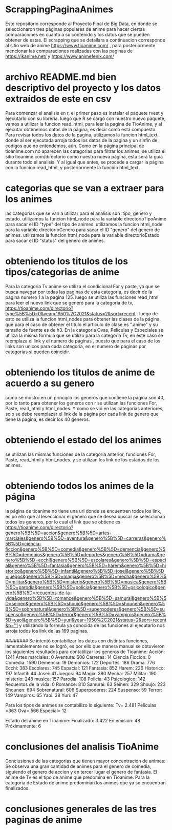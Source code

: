 # ScrappingPaginaAnimes
Este repositorio corresponde al Proyecto Final de Big Data, en donde se seleccionaron tres páginas populares de anime para hacer ciertas comparaciones en cuanto a su contenido y los datos que se pueden obtener de estas.
El scrapping que se detallara a continuacion corresponde al sitio web de anime https://www.tioanime.com/ , para posteriormente mencionar las comparaciones realizadas con las paginas de https://jkanime.net/ y https://www.animefenix.com/ 

# archivo README.md bien descriptivo del proyecto y los datos extraídos de este en csv
Para comenzar el analisis en r, el primer paso es instalar el paquete rvest y ejecutarlo con su libreria. luego que R se cargó con nuestro nuevo paquete, vamos a utilizar la funcion read_html, para leer la pagina de TioAnime, y al ejecutar obtenemos datos de la página, es decir como está compuesto. 
Para revisar todos los datos de la pagina, utilizamos la funcion html_text, donde al ser ejecutada arroja todos los datos de la pagina y un sinfin de codigos que no entendemos, aún.
Como en la página principal de tioanime.com no aparecen las categorias para filtrar los animes, se utiliza el sitio tioanime.com/directorio como nuestra nueva página, esta será la guía durante todo el analisis. Y al igual que antes, se procede a cargar la página con la funcion read_html, y posteriormente la función html_text.

# categorias que se van a extraer para los animes
las categorias que se van a utilizar para el analisis son :tipo, genero y estado.
utilizamos la funcion html_node para la variable directorioTipoAnime para sacar el ID "type" del tipo de animes.
utilizamos la funcion html_node para la variable directorioGenero para sacar el ID "genero" del genero de animes.
utilizamos la funcion html_node para la variable directorioEstado para sacar el ID "status" del genero de animes.


# obteniendo los titulos de los tipos/categorias de anime
Para la categoria Tv anime se utiliza el condicional For y paste, ya que se busca navegar por todas las paginas de esta categoria, es decir de la pagina numero 1 a la pagina 125.
luego se utiliza las funciones read_html para leer el nuevo link que se generó para la categoria de tv, https://tioanime.com/directorio?type%5B%5D=0&year=1950%2C2021&status=2&sort=recent  . luego de esto se utiliza la funcion html_nodes para obtener las clases de la página, que para el caso de obtener el titulo el articulo de clase es ".anime" y su tamaño de fuente es de h3.
En la categoria Ovas, Peliculas y Especiales se utiliza la misma formula que se utilizo para la categoria Tv, en este caso se reemplaza el link y el numero de páginas , puesto que para el caso de los links son unicos para cada categoria, en el numero de páginas por categorias si pueden coincidir. 

# obteniendo los titulos de anime de acuerdo a su genero
como se mostro en un principio los generos que contiene la pagina son 40, por lo tanto para obtener los generos con r se utilizan las funciones For, Paste, read_html y html_nodes. Y como se vió en las categorias anteriores, solo se debe reemplazar el link de la página por cada link de genero que tiene la pagina, es decir los 40 generos.

# obteniendo el estado del los animes
se utilizan las mismas funciones de la categoria anterior, funciones For, Paste, read_html y html_nodes. y se utilizan los link de los estados de los animes.

# obteniendo todos los animes de la página
la página de tioanime no tiene una url donde se encuentren todos los link, es po ello que al leseccionar el genero que se desea buscar se seleccionan todos los generos, por lo cual el link que se obtiene es https://tioanime.com/directorio?genero%5B%5D=accion&genero%5B%5D=artes-marciales&genero%5B%5D=aventura&genero%5B%5D=carreras&genero%5B%5D=ciencia-ficcion&genero%5B%5D=comedia&genero%5B%5D=demencia&genero%5B%5D=demonios&genero%5B%5D=deportes&genero%5B%5D=drama&genero%5B%5D=ecchi&genero%5B%5D=escolares&genero%5B%5D=espacial&genero%5B%5D=fantasia&genero%5B%5D=harem&genero%5B%5D=historico&genero%5B%5D=infantil&genero%5B%5D=josei&genero%5B%5D=juegos&genero%5B%5D=magia&genero%5B%5D=mecha&genero%5B%5D=militar&genero%5B%5D=misterio&genero%5B%5D=musica&genero%5B%5D=parodia&genero%5B%5D=policia&genero%5B%5D=psicologico&genero%5B%5D=recuentos-de-la-vida&genero%5B%5D=romance&genero%5B%5D=samurai&genero%5B%5D=seinen&genero%5B%5D=shoujo&genero%5B%5D=shounen&genero%5B%5D=sobrenatural&genero%5B%5D=superpoderes&genero%5B%5D=suspenso&genero%5B%5D=terror&genero%5B%5D=vampiros&genero%5B%5D=yaoi&genero%5B%5D=yuri&year=1950%2C2021&status=2&sort=recent&p="1        y utilizando la formula ya conocida de las funciones al ejecutarlo nos arroja todos los link de las 169 paginas.


########
Se intentó contabilizar los datos con distintas funciones, lamentablemente no se logró, es por ello que manera manual se obtuvieron los siguientes resultados para contatilizar los generos de Tioanime:
Acción: 1241
Artes marciales:	0
Aventura:	608
Carreras:	14
Ciencia Ficcion:	0
Comedia:	1590
Demencia:	19
Demonios:	122
Deportes:	186
Drama:	776
Ecchi:	383
Escolares:	745
Espacial:	121
Fantasia:	852
Harem:	226
Historico:	197
Infantil:	44
Josei:	41
Juegos:	94
Magia:	380
Mecha:	257
Militar:	190
misterio:	248
musica:	157
Parodia:	108
Policia:	43
Psicologico:	142
Recuentos de la vida:	0
Romance:	810
Samurai:	63
Seinen:	329
Shoujo:	223
Shounen:	694
Sobrenatural:	606
Superpoderes:	224
Suspenso:	59
Terror:	149
Vampiros:	65
Yaoi:	38
Yuri:	47

Para los tipos de animes se contabilizo lo siguiente:
Tv= 2.481
Películas =363
Ova= 566
Especial= 12

Estado del anime en Tioanime:
Finalizado: 3.422
En emisión: 48
Próximamente: 6

# conclusiones del analisis TioAnime
Conclusiones de las categorias que tienen mayor concentracion de animes:
Se observa una gran cantidad de animes para el genero de comedia, siguiendo el genero de accion y en tercer lugar el genero de fantasia.
El anime de Tv es el tipo de anime que predomina en Tioanime.
Para la categoria de Estado de anime predominan los animes que ya se encuentran finalizados.



# conclusiones generales de las tres paginas de anime
